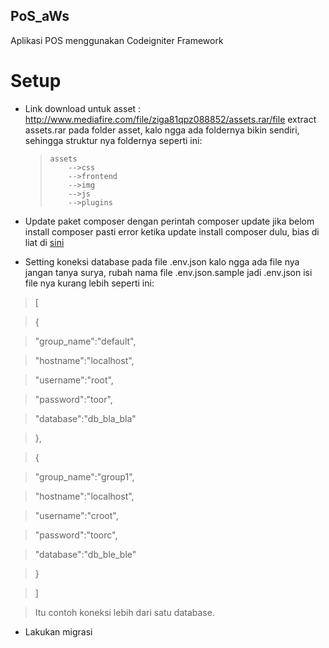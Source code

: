 PoS_aWs
-------

Aplikasi POS menggunakan Codeigniter Framework

Setup
=====

-   Link download untuk asset :
    <http://www.mediafire.com/file/ziga81qpz088852/assets.rar/file> extract
    assets.rar pada folder asset, kalo ngga ada foldernya bikin sendiri,
    sehingga struktur nya foldernya seperti ini:

    >   `assets`  
    >   `    -->css`  
    >   `    -->frontend`  
    >   `    -->img`  
    >   `    -->js`  
    >   `    -->plugins`

-   Update paket composer dengan perintah composer update jika belom install
    composer pasti error ketika update install composer dulu, bias di liat di
    [sini](https://getcomposer.org/download/)

-   Setting koneksi database pada file .env.json kalo ngga ada file nya jangan
    tanya surya, rubah nama file .env.json.sample jadi .env.json isi file nya
    kurang lebih seperti ini:

>   [

>   {

>   "group_name":"default",

>   "hostname":"localhost",

>   "username":"root",

>   "password":"toor",

>   "database":"db_bla_bla"

>   },

>   {

>   "group_name":"group1",

>   "hostname":"localhost",

>   "username":"croot",

>   "password":"toorc",

>   "database":"db_ble_ble"

>   }

>   ]

>   Itu contoh koneksi lebih dari satu database.

-   Lakukan migrasi